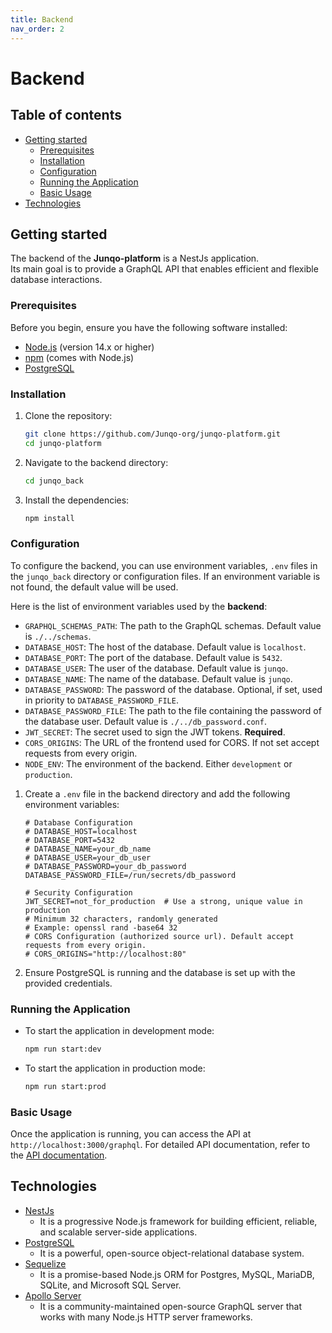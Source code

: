 ```yaml
---
title: Backend
nav_order: 2
---
```


<!-- omit in toc -->
# Backend

<!-- omit in toc -->
## Table of contents

- [Getting started](#getting-started)
  - [Prerequisites](#prerequisites)
  - [Installation](#installation)
  - [Configuration](#configuration)
  - [Running the Application](#running-the-application)
  - [Basic Usage](#basic-usage)
- [Technologies](#technologies)

## Getting started

The backend of the **Junqo-platform** is a NestJs application.  
Its main goal is to provide a GraphQL API that enables efficient and flexible database interactions.

### Prerequisites

Before you begin, ensure you have the following software installed:

- [Node.js](https://nodejs.org/) (version 14.x or higher)
- [npm](https://www.npmjs.com/) (comes with Node.js)
- [PostgreSQL](https://www.postgresql.org/)

### Installation

1. Clone the repository:

    ```bash
    git clone https://github.com/Junqo-org/junqo-platform.git
    cd junqo-platform
    ```

2. Navigate to the backend directory:

    ```bash
    cd junqo_back
    ```

3. Install the dependencies:

    ```bash
    npm install
    ```

### Configuration

To configure the backend, you can use environment variables, `.env` files in the `junqo_back` directory or configuration files.
If an environment variable is not found, the default value will be used.

Here is the list of environment variables used by the **backend**:

- `GRAPHQL_SCHEMAS_PATH`: The path to the GraphQL schemas. Default value is `./../schemas`.
- `DATABASE_HOST`: The host of the database. Default value is `localhost`.
- `DATABASE_PORT`: The port of the database. Default value is `5432`.
- `DATABASE_USER`: The user of the database. Default value is `junqo`.
- `DATABASE_NAME`: The name of the database. Default value is `junqo`.
- `DATABASE_PASSWORD`: The password of the database. Optional, if set, used in priority to `DATABASE_PASSWORD_FILE`.
- `DATABASE_PASSWORD_FILE`: The path to the file containing the password of the database user. Default value is `./../db_password.conf`.
- `JWT_SECRET`: The secret used to sign the JWT tokens. **Required**.
- `CORS_ORIGINS`: The URL of the frontend used for CORS. If not set accept requests from every origin.
- `NODE_ENV`: The environment of the backend. Either `development` or `production`.

1. Create a `.env` file in the backend directory and add the following environment variables:

    ```env
    # Database Configuration
    # DATABASE_HOST=localhost
    # DATABASE_PORT=5432
    # DATABASE_NAME=your_db_name
    # DATABASE_USER=your_db_user
    # DATABASE_PASSWORD=your_db_password
    DATABASE_PASSWORD_FILE=/run/secrets/db_password

    # Security Configuration
    JWT_SECRET=not_for_production  # Use a strong, unique value in production
    # Minimum 32 characters, randomly generated
    # Example: openssl rand -base64 32
    # CORS Configuration (authorized source url). Default accept requests from every origin.
    # CORS_ORIGINS="http://localhost:80"
    ```

2. Ensure PostgreSQL is running and the database is set up with the provided credentials.

### Running the Application

- To start the application in development mode:

  ```bash
  npm run start:dev
  ```

- To start the application in production mode:

  ```bash
  npm run start:prod
  ```

### Basic Usage

Once the application is running, you can access the API at `http://localhost:3000/graphql`. For detailed API documentation, refer to the [API documentation](http://doc.junqo.fr/api/introduction).

## Technologies

- [NestJs](https://nestjs.com/)
  - It is a progressive Node.js framework for building efficient, reliable, and scalable server-side applications.
- [PostgreSQL](https://www.postgresql.org/)
  - It is a powerful, open-source object-relational database system.
- [Sequelize](https://sequelize.org/)
  - It is a promise-based Node.js ORM for Postgres, MySQL, MariaDB, SQLite, and Microsoft SQL Server.
- [Apollo Server](https://www.apollographql.com/docs/apollo-server/)
  - It is a community-maintained open-source GraphQL server that works with many Node.js HTTP server frameworks.
